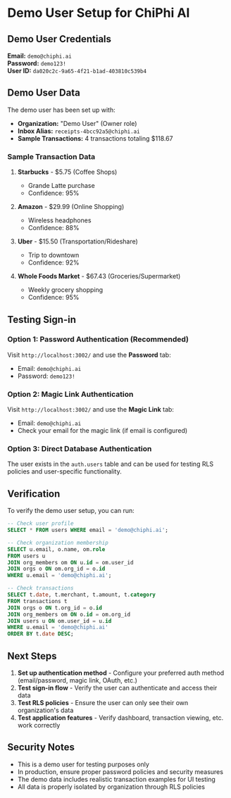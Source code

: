# Demo User Setup for ChiPhi AI

## Demo User Credentials

**Email:** `demo@chiphi.ai`  
**Password:** `demo123!`  
**User ID:** `da020c2c-9a65-4f21-b1ad-403810c539b4`

## Demo User Data

The demo user has been set up with:

- **Organization:** "Demo User" (Owner role)
- **Inbox Alias:** `receipts-4bcc92a5@chiphi.ai`
- **Sample Transactions:** 4 transactions totaling $118.67

### Sample Transaction Data

1. **Starbucks** - $5.75 (Coffee Shops)
   - Grande Latte purchase
   - Confidence: 95%

2. **Amazon** - $29.99 (Online Shopping)
   - Wireless headphones
   - Confidence: 88%

3. **Uber** - $15.50 (Transportation/Rideshare)
   - Trip to downtown
   - Confidence: 92%

4. **Whole Foods Market** - $67.43 (Groceries/Supermarket)
   - Weekly grocery shopping
   - Confidence: 95%

## Testing Sign-in

### Option 1: Password Authentication (Recommended)
Visit `http://localhost:3002/` and use the **Password** tab:
- Email: `demo@chiphi.ai`
- Password: `demo123!`

### Option 2: Magic Link Authentication
Visit `http://localhost:3002/` and use the **Magic Link** tab:
- Email: `demo@chiphi.ai`
- Check your email for the magic link (if email is configured)

### Option 3: Direct Database Authentication
The user exists in the `auth.users` table and can be used for testing RLS policies and user-specific functionality.

## Verification

To verify the demo user setup, you can run:

```sql
-- Check user profile
SELECT * FROM users WHERE email = 'demo@chiphi.ai';

-- Check organization membership
SELECT u.email, o.name, om.role 
FROM users u 
JOIN org_members om ON u.id = om.user_id 
JOIN orgs o ON om.org_id = o.id 
WHERE u.email = 'demo@chiphi.ai';

-- Check transactions
SELECT t.date, t.merchant, t.amount, t.category 
FROM transactions t 
JOIN orgs o ON t.org_id = o.id 
JOIN org_members om ON o.id = om.org_id 
JOIN users u ON om.user_id = u.id 
WHERE u.email = 'demo@chiphi.ai' 
ORDER BY t.date DESC;
```

## Next Steps

1. **Set up authentication method** - Configure your preferred auth method (email/password, magic link, OAuth, etc.)
2. **Test sign-in flow** - Verify the user can authenticate and access their data
3. **Test RLS policies** - Ensure the user can only see their own organization's data
4. **Test application features** - Verify dashboard, transaction viewing, etc. work correctly

## Security Notes

- This is a demo user for testing purposes only
- In production, ensure proper password policies and security measures
- The demo data includes realistic transaction examples for UI testing
- All data is properly isolated by organization through RLS policies